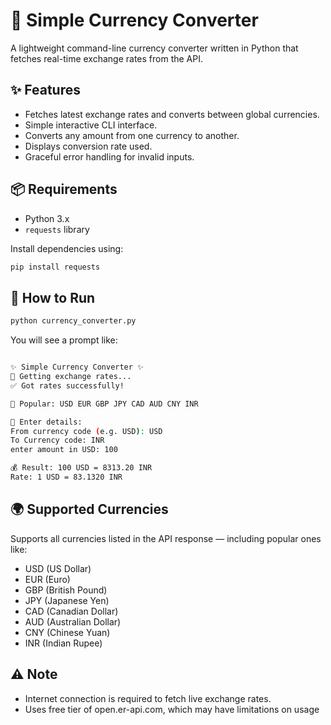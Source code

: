 # 💱 Simple Currency Converter

A lightweight command-line currency converter written in Python that fetches real-time exchange rates from the API.

## ✨ Features

- Fetches latest exchange rates and converts between global currencies.
- Simple interactive CLI interface.
- Converts any amount from one currency to another.
- Displays conversion rate used.
- Graceful error handling for invalid inputs.

## 📦 Requirements

- Python 3.x
- `requests` library

Install dependencies using:

```bash
pip install requests
```
## 🚀 How to Run

```bash
python currency_converter.py
```

You will see a prompt like:

```bash

✨ Simple Currency Converter ✨
🔄 Getting exchange rates...
✅ Got rates successfully!

💼 Popular: USD EUR GBP JPY CAD AUD CNY INR

💸 Enter details:
From currency code (e.g. USD): USD
To Currency code: INR
enter amount in USD: 100

💰 Result: 100 USD = 8313.20 INR
Rate: 1 USD = 83.1320 INR

```

## 🌍 Supported Currencies
Supports all currencies listed in the API response — including popular ones like:

- USD (US Dollar)
- EUR (Euro)
- GBP (British Pound)
- JPY (Japanese Yen)
- CAD (Canadian Dollar)
- AUD (Australian Dollar)
- CNY (Chinese Yuan)
- INR (Indian Rupee)

## ⚠️ Note

- Internet connection is required to fetch live exchange rates.
- Uses free tier of open.er-api.com, which may have limitations on usage
